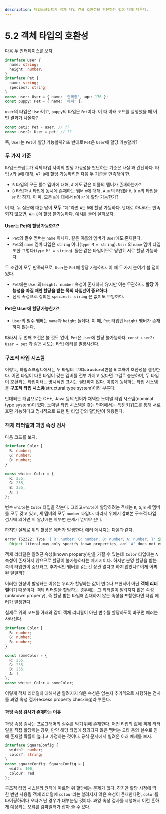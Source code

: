 ```yaml
---
description: 타입스크립트가 객체 타입 간의 호환성을 판단하는 법에 대해 다룬다.
---
```


# 5.2 객체 타입의 호환성

다음 두 인터페이스를 보자.

```typescript
interface User {
  name: string;
  height: number;
}
interface Pet {
  name: string;
  species?: string;
}
const user: User = { name: '안희종', age: 176 };
const puppy: Pet = { name: '해피' };
```

`user`의 타입은 `User`이고, `puppy`의 타입은 `Pet`이다. 이 때 아래 코드를 실행했을 때 어떤 결과가 나올까? 

```typescript
const pet2: Pet = user; // ??
const user2: User = pet; // ??
```

즉, `User`는 `Pet`에 할당 가능할까? 또 반대로 `Pet`은 `User`에 할당 가능할까?

### **두 가지 기준**

타입스크립트가 객체 타입 사이의 할당 가능성을 판단하는 기준은 사실 꽤 간단하다. 타입 `A`와 `B`에 대해, `A`가 `B`에 할당 가능하려면 다음 두 기준을 만족해야 한.

* `B` 타입의 모든 필수 멤버에 대해, `A` 에도 같은 이름의 멤버가 존재하는가?
* `B` 타입과 `A` 타입에 동시에 존재하는 멤버 `m`에 대해, `A.m` 의 타입을 `M`, `B.m`의 타입을 `M'`라 하자.  이 때, 모든 `m`에 대해서 `M`이 `M'`에 할당 가능한가?

이 때, 두 질문에 대한 답이 **모두** “예”라면 `A`는 `B`에 할당 가능하다. 반대로 하나라도 만족되지 않으면, `A`는 `B`에 할당 불가능하다. 예시를 들어 살펴보자. 

#### **User는** **Pet에 할당 가능한가?**

* `Pet`의 필수 멤버는 `name` 하나다. 같은 이름의 멤버가 `User`에도 존재한다.
* `Pet`의 `name` 멤버 타입은 `string` 이다\(`type M = string`\). `User` 의 `name` 멤버 타입 또한 그렇다\(`type M' = string`\). 둘은 같은 타입이므로 당연히 서로 할당 가능하다.

두 조건이 모두 만족되므로, `User`는 `Pet`에 할당 가능하다. 이 때 두 가지 눈여겨 볼 점이 있다. 

* `Pet`에는 `User`의 `height: number` 속성이 존재하지 않지만 이는 무관하다. **할당 가능성을 따질 때엔 할당을 받는 쪽의 타입만이 중요하다**.
* 선택 속성으로 정의된 `species?: string` 은 없어도 무방하다.

#### **Pet은** **User에 할당 가능한가?**

* `User`의 필수 멤버는 `name`과 `height` 둘이다. 이 때, `Pet` 타입엔 `height` 멤버가 존재하지 않는다.

따라서 두 번째 조건은 볼 것도 없이, `Pet`은 `User`에 할당 불가능하다. `const user2: User = pet` 과 같은 시도는 타입 에러를 발생시킨다.

### **구조적 타입 시스템**

이렇듯, 타입스크립트에서는 두 타입의 구조\(structure\)만을 비교하여 호환성을 결정한다. 어떤 타입이 다른 타입이 갖는 멤버를 전부 가지고 있다면 그걸로 충분하며, 두 타입이 호환되는 타입이라는 명시적인 표시는 필요하지 않다. 이렇게 동작하는 타입 시스템을 **구조적 타입 시스템**\(structural type system\)이라 부른다. 

반대되는 개념으로는 C++, Java 등의 언어가 채택한 노미널 타입 시스템\(nominal type system\)이 있다. 노미널 타입 시스템을 갖는 언어에서는 특정 키워드를 통해 서로 호환 가능하다고 명시적으로 표현 된 타입 간의 할당만이 허용된다.

### **객체 리터럴과 과잉 속성 검사**

다음 코드를 보자.

```typescript
interface Color {
  R: number;
  G: number;
  B: number;
}

const white: Color = {
  R: 255,
  G: 255,
  B: 255,
  A: 1
};
```

변수 `white`는 `Color` 타입을 갖는다. 그리고 `white`에 할당하려는 객체는 `R`, `G`, `B` 세 멤버를 모두 갖고 있고, 세 멤버의 모두 `number` 타입다. 따라서 위에서 살펴본 구조적 타입 검사에 의하면 이 할당에는 아무런 문제가 없어야 한다.

하지만 실제로 위의 할당은 에러가 발생한다. 에러 메시지는 다음과 같다.

```typescript
error TS2322: Type '{ R: number; G: number; B: number; A: number; }' is not assignable to type 'Color'.
  Object literal may only specify known properties, and 'A' does not exist in type 'Color'.
```

객체 리터럴은 알려진 속성\(known property\)만을 가질 수 있는데, `Color` 타입에는 `A` 속성이 존재하지 않으므로 할당이 불가능하다는 메시지이다. 하지만 분명 할당을 받는 쪽의 타입만이 중요하고, 추가적인 멤버를 갖는건 상관 없다고 하지 않았나? 이게 어찌 된 일일까?

이러한 현상이 발생하는 이유는 우리가 할당하는 값이 변수나 표현식이 아닌 **객체 리터럴**이기 때문이다. 객체 리터럴을 할당하는 경우에는 그 리터럴이 알려지지 않은 속성\(unknown property\), 즉 할당 받는 타입에 존재하지 않는 속성을 포함한다면 타입 에러가 발생한다.

실제로 위의 코드를 아래와 같이 객체 리터럴이 아닌 변수를 할당하도록 바꾸면 에러는 사라진다.

```typescript
interface Color {
  R: number;
  G: number;
  B: number;
}

const someColor = {
  R: 255,
  G: 255,
  B: 255,
  A: 1
};
const white: Color = someColor;
```

이렇게 객체 리터럴에 대해서만 알려지지 않은 속성은 없는지 추가적으로 시행하는 검사를 과잉 속성 검사\(excess property checking\)라 부른다.

#### **과잉 속성 검사가 존재하는 이유**

과잉 속성 검사는 프로그래머의 실수를 막기 위해 존재한다. 어떤 타입의 값에 객체 리터럴을 직접 할당하는 경우, 만약 해당 타입에 정의되지 않은 멤버는 오타 등의 실수로 인해 존재할 확률이 높다고 가정하는 것이다. 공식 문서에서 빌려온 아래 예제를 보자.

```typescript
interface SquareConfig {
  width?: number;
  color?: string;
}
const squareConfig: SquareConfig = {
  width: 100,
  colour: red
};
```

구조적 타입 시스템의 원칙에 따르면 위 할당에는 문제가 없다. 하지만 할당 시점에 딱 한 번만 사용될 객체 리터럴에 `colour`라는 알려지지 않은 속성이 존재한다면, `color`를 타이핑하려다 오타가 난 경우가 대부분일 것이다. 과잉 속성 검사를 시행해서 이런 흔하게 예상되는 오류를 컴파일러가 잡아 줄 수 있다.

